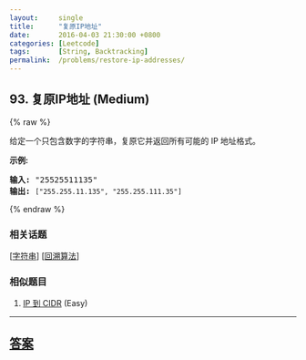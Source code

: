 ```yaml
---
layout:     single
title:      "复原IP地址"
date:       2016-04-03 21:30:00 +0800
categories: [Leetcode]
tags:       [String, Backtracking]
permalink:  /problems/restore-ip-addresses/
---
```


## 93. 复原IP地址 (Medium)

{% raw %}

<p>给定一个只包含数字的字符串，复原它并返回所有可能的 IP 地址格式。</p>

<p><strong>示例:</strong></p>

<pre><strong>输入:</strong> &quot;25525511135&quot;
<strong>输出:</strong> <code>[&quot;255.255.11.135&quot;, &quot;255.255.111.35&quot;]</code></pre>

{% endraw %}

### 相关话题
  [[字符串](https://github.com/openset/leetcode/tree/master/tag/string/README.md)]
  [[回溯算法](https://github.com/openset/leetcode/tree/master/tag/backtracking/README.md)]

### 相似题目
  1. [IP 到 CIDR](/problems/ip-to-cidr) (Easy)

---

## [答案](https://github.com/openset/leetcode/tree/master/problems/restore-ip-addresses)
